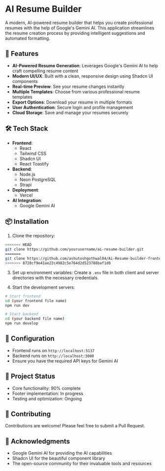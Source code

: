 # AI Resume Builder

A modern, AI-powered resume builder that helps you create professional resumes with the help of Google's Gemini AI. This application streamlines the resume creation process by providing intelligent suggestions and automated formatting.

## 🚀 Features

- **AI-Powered Resume Generation**: Leverages Google's Gemini AI to help craft compelling resume content
- **Modern UI/UX**: Built with a clean, responsive design using Shadcn UI components
- **Real-time Preview**: See your resume changes instantly
- **Multiple Templates**: Choose from various professional resume templates
- **Export Options**: Download your resume in multiple formats
- **User Authentication**: Secure login and profile management
- **Cloud Storage**: Save and manage your resumes securely

## 🛠️ Tech Stack

- **Frontend**: 
  - React
  - Tailwind CSS
  - Shadcn UI
  - React Toastify
- **Backend**:
  - Node.js
  - Neon PostgreSQL
  - Strapi
- **Deployment**:
  - Vercel
- **AI Integration**:
  - Google Gemini AI

## 📦 Installation

1. Clone the repository:
```bash
<<<<<<< HEAD
git clone https://github.com/yourusername/ai-resume-builder.git
=======
git clone https://github.com/ashutoshgothwal04/Ai-Resume-builder-frontend.git
>>>>>>> 8728cf9e41ae22c4982c5e764d2d523788baf1d0
```


3. Set up environment variables:
Create a `.env` file in both client and server directories with the necessary credentials.

4. Start the development servers:
```bash
# Start frontend
cd (your frontend file name)
npm run dev

# Start backend
cd (your backend file name)
npm run develop
```

## 🔧 Configuration

- Frontend runs on `http://localhost:5137`
- Backend runs on `http://localhost:3000`
- Ensure you have the required API keys for Gemini AI

## 🚧 Project Status

- Core functionality: 90% complete
- Footer implementation: In progress
- Testing and optimization: Ongoing

## 🤝 Contributing

Contributions are welcome! Please feel free to submit a Pull Request.


## 🙏 Acknowledgments

- Google Gemini AI for providing the AI capabilities
- Shadcn UI for the beautiful component library
- The open-source community for their invaluable tools and resources
